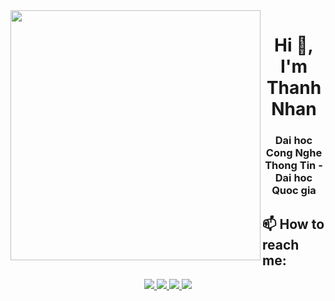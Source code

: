 <img align="left" width="400" src="https://github.githubassets.com/images/modules/profile/profile-first-repo.svg">
<h1 align="center">Hi 👋, I'm Thanh Nhan</h1>
<p align="center">
  <h3 align="center">Dai hoc Cong Nghe Thong Tin - Dai hoc Quoc gia</h3>


## 📫 How to reach me:



<p align="center">
  <a href="https://www.linkedin.com/in/nh%C3%A2n-nguy%E1%BB%85n-th%C3%A0nh-2659a4295/" target="_blank">
    <img src="https://img.icons8.com/fluent/48/000000/linkedin.png"/>
  </a>
  <a href="https://www.facebook.com/nTn.AeTC/" alt="Facebook">
    <img src="https://img.icons8.com/fluent/48/000000/facebook-new.png" target="_blank" />
  </a> 
  <a href="https://github.com/thanhnhan23521082" alt="Github">
    <img src="https://img.icons8.com/fluent/48/000000/github.png"/>
  </a>
  <a href="mailto:23521082@gm.uit.vn" alt="Email">
    <img src="https://img.icons8.com/fluent/48/000000/mailing.png"/>
  </a>
</p>
